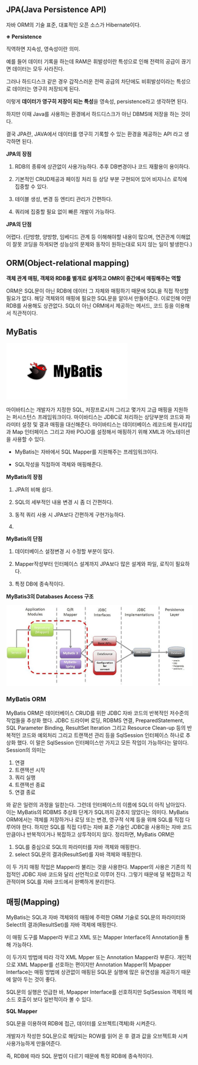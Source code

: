 ## JPA(Java Persistence API)

자바 ORM의 기술 표준, 대표적인 오픈 소스가 Hibernate이다.



**※ Persistence**

직역하면 지속성, 영속성이란 의미.

예를 들어 데이터 기록을 하는데 RAM은 휘발성이란 특성으로 인해 전력의 공급이 끊기면 데이터는 모두 사라진다.

그러나 하드디스크 같은 경우 갑작스러운 전력 공급의 차단에도 비휘발성이라는 특성으로 데이터는 영구히 저장되게 된다.

이렇게 **데이터가 영구히 저장이 되는 특성**을 영속성, persistence라고 생각하면 된다.

하지만 이때 Java를 사용하는 환경에서 하드디스크가 아닌 DBMS에 저장을 하는 것이다.

결국 JPA란, JAVA에서 데이터를 영구히 기록할 수 있는 환경을 제공하는 API 라고 생각하면 된다.

**JPA의 장점**

1. RDB의 종류에 상관없이 사용가능하다. 추후 DB변경이나 코드 재활용이 용이하다.

2. 기본적인 CRUD제공과 페이징 처리 등 상당 부분 구현되어 있어 비지니스 로직에 집중할 수 있다.

3. 테이블 생성, 변경 등 엔티티 관리가 간편하다.

4. 쿼리에 집중할 필요 없이 빠른 개발이 가능하다.



**JPA의 단점**

어렵다. (단방향, 양방향, 임베디드 관계 등 이해해야할 내용이 많으며, 연관관계 이해없이 잘못 코딩을 하게되면 성능상의 문제와 동작이 원하는대로 되지 않는 일이 발생한다.)



## ORM(Object-relational mapping)

**객체 관계 매핑, 객체와 RDB를 별개로 설계하고 OMR이 중간에서 매핑해주는 역할**

ORM은 SQL문이 아닌 RDB에 데이터 그 자체와 매핑하기 때문에 SQL을 직접 작성할 필요가 없다. 해당 객체와의 매핑에 필요한 SQL문을 알아서 만들어준다. 이로인해 어떤 RDB를 사용해도 상관없다. SQL이 아닌 ORM에서 제공하는 메서드, 코드 등을 이용해서 직관적이다.



## MyBatis

![mybatis-superbird-small](img/mybatis-superbird-small.png)

마이바티스는 개발자가 지정한 SQL, 저장프로시저 그리고 몇가지 고급 매핑을 지원하는 퍼시스턴스 프레임워크이다. 마이바티스는 JDBC로 처리하는 상당부분의 코드와 파라미터 설정 및 결과 매핑을 대신해준다. 마이바티스는 데이터베이스 레코드에 원시타입과 Map 인터페이스 그리고 자바 POJO를 설정해서 매핑하기 위해 XML과 어노테이션을 사용할 수 있다.



- MyBatis는 자바에서 SQL Mapper를 지원해주는 프레임워크이다.

- SQL작성을 직접하여 객체와 매핑해준다.



**MyBatis의 장점**

1. JPA의 비해 쉽다.

2. SQL의 세부적인 내용 변경 시 좀 더 간편하다.

3. 동적 쿼리 사용 시 JPA보다 간편하게 구현가능하다.
4. 

**MyBatis의 단점**

1. 데이터베이스 설정변경 시 수정할 부분이 많다. 

2. Mapper작성부터 인터페이스 설계까지 JPA보다 많은 설계와 파일, 로직이 필요하다.

3. 특정 DB에 종속적이다.



**MyBatis3의 Databases Access 구조**

![999CFA505BBB65D32C](img/999CFA505BBB65D32C.jpg)

### MyBatis ORM

MyBatis ORM은 데이터베이스 CRUD를 위한 JDBC 자바 코드의 반복적인 저수준의 작업들을 추상화 했다. JDBC 드라이버 로딩, RDBMS 연결, PreparedStatement, SQL Parameter Binding, ResultSet Iteration 그리고 Resource Clean-up 등의 반복적인 코드와 예외처리 그리고 트랜잭션 관리 등을 SqlSession 인터페이스 하나로 추상화 했다. 이 말은 SqlSession 인터페이스만 가지고 모든 작업이 가능하다는 말이다. Session의 의미는

1. 연결
2. 트랜잭션 시작
3. 쿼리 실행
4. 트랜잭션 종료
5. 연결 종료

와 같은 일련의 과정을 일컫는다. 그런데 인터페이스의 이름에 SQL이 아직 남아있다. 이는 MyBatis의 RDBMS 추상화 단계가 SQL까지 감추지 않았다는 의미다. MyBatis ORM에서는 객체를 저장하거나 로딩 또는 변경, 영구적 삭제 등을 위해 SQL를 직접 다루어야 한다. 하지만 SQL를 직접 다루는 자바 표준 기술인 JDBC을 사용하는 자바 코드만큼이나 반복적이거나 복잡하고 상투적이지 않다. 정리하면, MyBatis ORM은

1. SQL를 중심으로 SQL의 파라미터를 자바 객체와 매핑한다.
2. select SQL문의 결과(ResultSet)를 자바 객체와 매핑한다.

이 두 가지 매핑 작업은 Mapper라 불리는 것을 사용한다. Mapper의 사용은 기존의 직접적인 JDBC 자바 코드와 달리 선언적으로 이루어 진다. 그렇기 때문에 덜 복잡하고 직관적이며 SQL를 자바 코드에서 완벽하게 분리한다.



## 매핑(Mapping)

MyBatis는 SQL과 자바 객체와의 매핑에 주력한 ORM 기술로 SQL문의 파라미터와 Select의 결과(ResultSet)를 자바 객체에 매핑한다. 

이 매핑 도구를 Mapper라 부르고 XML 또는 Mapper Interface의 Annotation을 통해 가능하다.

이 두가지 방법에 따라 각각 XML Mpper 또는 Annotation Mapper라 부른다. 개인적으로 XML Mapper를 선호하는 편이지만 Annotation Mapper의 Mpapper Interface는 매핑 방법에 상관없이 매핑된 SQL문 실행에 많은 유연성을 제공하기 때문에 알아 두는 것이 좋다.

SQL문의 실행은 언급한 바, Mpapper Interface를 선호하지만 SqlSession 객체의 메소드 호출이 보다 일반적이라 볼 수 있다. 

**SQL Mapper**

SQL문을 이용하여 RDB에 접근, 데이터를 오브젝트(객체)화 시켜준다.

개발자가 작성한 SQL문으로 해당되는 ROW를 읽어 온 후 결과 값을 오브젝트화 시켜 사용가능하게 만들어준다.

즉, RDB에 따라 SQL 문법이 다르기 때문에 특정 RDB에 종속적이다.

